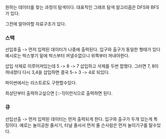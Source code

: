 원하는 데이터를 찾는 과정이 탐색이다.
대표적인 그래프 탐색 알고리즘은 DFS와 BFS가 있다.

그전에 알아야할 자료구조가 있다.
### 스택 
선입후출 -> 먼저 입력된 데이터가 나중에 출력된다.
입구와 출구가 동일한 형태가 있다
예시로는 박스쌓기
밑에 박스부터 꺼낼수없으니 위쪽부터 꺼내야한다.

삽입 삭제로 이루어져있는데
5 -> 8 -> 7 삽입하고 
삭제를 두번 팝했다. 그러면
7, 8이 꺼내졌다
다시 3,4을 삽입하면 
결국 5-> 3 -> 4로 되있다.

파이썬에서는 리스트로도 구현할수있다.

최상단부터 출력하고싶으면
[\:\:\-1]이런식으로 출력하면 된다.

### 큐
선입선출 -> 먼저 입력된 데이터는 먼저 출력되게 한다.
입구와 출구가 두개 있는게 특징이다.
예로는 놀이공원 줄서기, 터널
줄서서 먼저 줄 슨사람은 먼저 놀이기구를 탈수있다.
